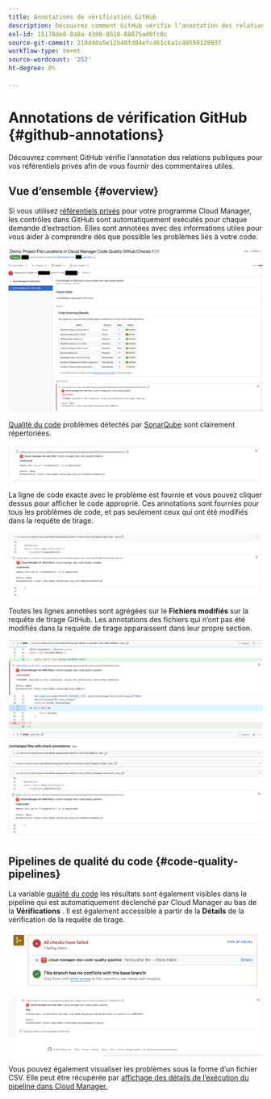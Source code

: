 ```yaml
---
title: Annotations de vérification GitHub
description: Découvrez comment GitHub vérifie l’annotation des relations publiques pour vos référentiels privés afin de vous fournir des commentaires utiles.
exl-id: 15178de8-8a8a-4300-8510-88875ad0fc8c
source-git-commit: 210d40a5e12b40fd84efc461c6a1c48559120837
workflow-type: tm+mt
source-wordcount: '252'
ht-degree: 0%

---
```



# Annotations de vérification GitHub {#github-annotations}

Découvrez comment GitHub vérifie l’annotation des relations publiques pour vos référentiels privés afin de vous fournir des commentaires utiles.

## Vue d’ensemble {#overview}

Si vous utilisez [référentiels privés](private-repositories.md) pour votre programme Cloud Manager, les contrôles dans GitHub sont automatiquement exécutés pour chaque demande d’extraction. Elles sont annotées avec des informations utiles pour vous aider à comprendre dès que possible les problèmes liés à votre code.

![Exemple d’annotations de vérification GitHub](assets/github-check-annotations.png)

[Qualité du code](/help/using/code-quality-testing.md) problèmes détectés par [SonarQube](/help/using/custom-code-quality-rules.md) sont clairement répertoriées.

![Exemple d’annotation de problème de code](assets/github-check-annotations-example.png)

La ligne de code exacte avec le problème est fournie et vous pouvez cliquer dessus pour afficher le code approprié. Ces annotations sont fournies pour tous les problèmes de code, et pas seulement ceux qui ont été modifiés dans la requête de tirage.

![Exemple d’annotation de problème de code](assets/github-check-annotations-example-code.png)

Toutes les lignes annotées sont agrégées sur le **Fichiers modifiés** sur la requête de tirage GitHub. Les annotations des fichiers qui n’ont pas été modifiés dans la requête de tirage apparaissent dans leur propre section.

![Exemple d’annotations sur l’onglet des fichiers modifiés](assets/github-check-annotations-files-changed.png)

## Pipelines de qualité du code {#code-quality-pipelines}

La variable [qualité du code](/help/using/code-quality-testing.md) les résultats sont également visibles dans le pipeline qui est automatiquement déclenché par Cloud Manager au bas de la **Vérifications** . Il est également accessible à partir de la **Détails** de la vérification de la requête de tirage.

![Exemple d’annotations](assets/github-check-annotations-code-quality.png)

![Exemple d’annotations](assets/github-check-annotations-code-quality-2.png)

Vous pouvez également visualiser les problèmes sous la forme d’un fichier CSV. Elle peut être récupérée par [affichage des détails de l’exécution du pipeline dans Cloud Manager.](/help/using/managing-pipelines.md)
